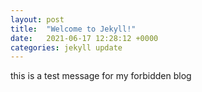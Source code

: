 ```yaml
---
layout: post
title:  "Welcome to Jekyll!"
date:   2021-06-17 12:28:12 +0000
categories: jekyll update
---
```


this is a test message for my forbidden blog
